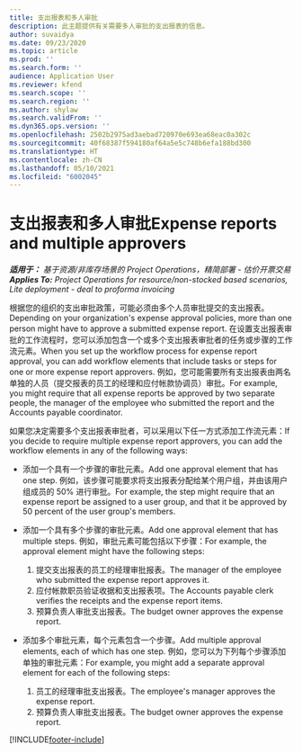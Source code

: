 ```yaml
---
title: 支出报表和多人审批
description: 此主题提供有关需要多人审批的支出报表的信息。
author: suvaidya
ms.date: 09/23/2020
ms.topic: article
ms.prod: ''
ms.search.form: ''
audience: Application User
ms.reviewer: kfend
ms.search.scope: ''
ms.search.region: ''
ms.author: shylaw
ms.search.validFrom: ''
ms.dyn365.ops.version: ''
ms.openlocfilehash: 2502b2975ad3aebad720970e693ea68eac0a302c
ms.sourcegitcommit: 40f68387f594180af64a5e5c748b6efa188bd300
ms.translationtype: HT
ms.contentlocale: zh-CN
ms.lasthandoff: 05/10/2021
ms.locfileid: "6002045"
---
```

# <a name="expense-reports-and-multiple-approvers"></a><span data-ttu-id="97d43-103">支出报表和多人审批</span><span class="sxs-lookup"><span data-stu-id="97d43-103">Expense reports and multiple approvers</span></span>

<span data-ttu-id="97d43-104">_**适用于：** 基于资源/非库存场景的 Project Operations，精简部署 - 估价开票交易_</span><span class="sxs-lookup"><span data-stu-id="97d43-104">_**Applies To:** Project Operations for resource/non-stocked based scenarios, Lite deployment - deal to proforma invoicing_</span></span>

<span data-ttu-id="97d43-105">根据您的组织的支出审批政策，可能必须由多个人员审批提交的支出报表。</span><span class="sxs-lookup"><span data-stu-id="97d43-105">Depending on your organization's expense approval policies, more than one person might have to approve a submitted expense report.</span></span> <span data-ttu-id="97d43-106">在设置支出报表审批的工作流程时，您可以添加包含一个或多个支出报表审批者的任务或步骤的工作流元素。</span><span class="sxs-lookup"><span data-stu-id="97d43-106">When you set up the workflow process for expense report approval, you can add workflow elements that include tasks or steps for one or more expense report approvers.</span></span> <span data-ttu-id="97d43-107">例如，您可能需要所有支出报表由两名单独的人员（提交报表的员工的经理和应付帐款协调员）审批。</span><span class="sxs-lookup"><span data-stu-id="97d43-107">For example, you might require that all expense reports be approved by two separate people, the manager of the employee who submitted the report and the Accounts payable coordinator.</span></span>

<span data-ttu-id="97d43-108">如果您决定需要多个支出报表审批者，可以采用以下任一方式添加工作流元素：</span><span class="sxs-lookup"><span data-stu-id="97d43-108">If you decide to require multiple expense report approvers, you can add the workflow elements in any of the following ways:</span></span>

- <span data-ttu-id="97d43-109">添加一个具有一个步骤的审批元素。</span><span class="sxs-lookup"><span data-stu-id="97d43-109">Add one approval element that has one step.</span></span> <span data-ttu-id="97d43-110">例如，该步骤可能要求将支出报表分配给某个用户组，并由该用户组成员的 50% 进行审批。</span><span class="sxs-lookup"><span data-stu-id="97d43-110">For example, the step might require that an expense report be assigned to a user group, and that it be approved by 50 percent of the user group's members.</span></span>
- <span data-ttu-id="97d43-111">添加一个具有多个步骤的审批元素。</span><span class="sxs-lookup"><span data-stu-id="97d43-111">Add one approval element that has multiple steps.</span></span> <span data-ttu-id="97d43-112">例如，审批元素可能包括以下步骤：</span><span class="sxs-lookup"><span data-stu-id="97d43-112">For example, the approval element might have the following steps:</span></span>

    1. <span data-ttu-id="97d43-113">提交支出报表的员工的经理审批报表。</span><span class="sxs-lookup"><span data-stu-id="97d43-113">The manager of the employee who submitted the expense report approves it.</span></span>
    2. <span data-ttu-id="97d43-114">应付帐款职员验证收据和支出报表项。</span><span class="sxs-lookup"><span data-stu-id="97d43-114">The Accounts payable clerk verifies the receipts and the expense report items.</span></span>
    3. <span data-ttu-id="97d43-115">预算负责人审批支出报表。</span><span class="sxs-lookup"><span data-stu-id="97d43-115">The budget owner approves the expense report.</span></span>

- <span data-ttu-id="97d43-116">添加多个审批元素，每个元素包含一个步骤。</span><span class="sxs-lookup"><span data-stu-id="97d43-116">Add multiple approval elements, each of which has one step.</span></span> <span data-ttu-id="97d43-117">例如，您可以为下列每个步骤添加单独的审批元素：</span><span class="sxs-lookup"><span data-stu-id="97d43-117">For example, you might add a separate approval element for each of the following steps:</span></span>

    1. <span data-ttu-id="97d43-118">员工的经理审批支出报表。</span><span class="sxs-lookup"><span data-stu-id="97d43-118">The employee's manager approves the expense report.</span></span>
    2. <span data-ttu-id="97d43-119">预算负责人审批支出报表。</span><span class="sxs-lookup"><span data-stu-id="97d43-119">The budget owner approves the expense report.</span></span>


[!INCLUDE[footer-include](../includes/footer-banner.md)]